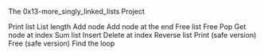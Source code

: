 The 0x13-more_singly_linked_lists Project

Print list
List length
Add node
Add node at the end
Free list
Free
Pop
Get node at index
Sum list
Insert
Delete at index
Reverse list
Print (safe version)
Free (safe version)
Find the loop

